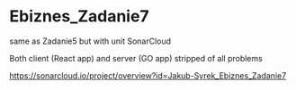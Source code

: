 # Ebiznes_Zadanie7
same as Zadanie5 but with unit SonarCloud

Both client (React app) and server (GO app) stripped of all problems

https://sonarcloud.io/project/overview?id=Jakub-Syrek_Ebiznes_Zadanie7
